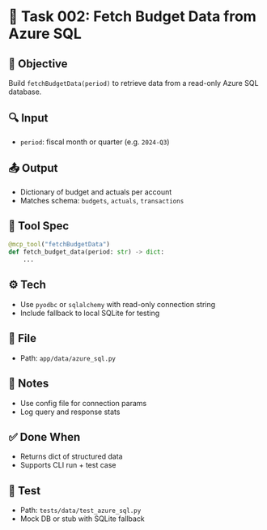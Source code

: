 # 🧾 Task 002: Fetch Budget Data from Azure SQL

## 🎯 Objective
Build `fetchBudgetData(period)` to retrieve data from a read-only Azure SQL database.

## 🔍 Input
- `period`: fiscal month or quarter (e.g. `2024-Q3`)

## 📤 Output
- Dictionary of budget and actuals per account
- Matches schema: `budgets`, `actuals`, `transactions`

## 🔧 Tool Spec
```python
@mcp_tool("fetchBudgetData")
def fetch_budget_data(period: str) -> dict:
    ...
```

## ⚙️ Tech
- Use `pyodbc` or `sqlalchemy` with read-only connection string
- Include fallback to local SQLite for testing

## 📁 File
- Path: `app/data/azure_sql.py`

## 🧠 Notes
- Use config file for connection params
- Log query and response stats

## ✅ Done When
- Returns dict of structured data
- Supports CLI run + test case

## 🧪 Test
- Path: `tests/data/test_azure_sql.py`
- Mock DB or stub with SQLite fallback